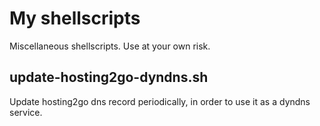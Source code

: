 # My shellscripts

Miscellaneous shellscripts. Use at your own risk.

## update-hosting2go-dyndns.sh
Update hosting2go dns record periodically, in order to use it as a dyndns service.
